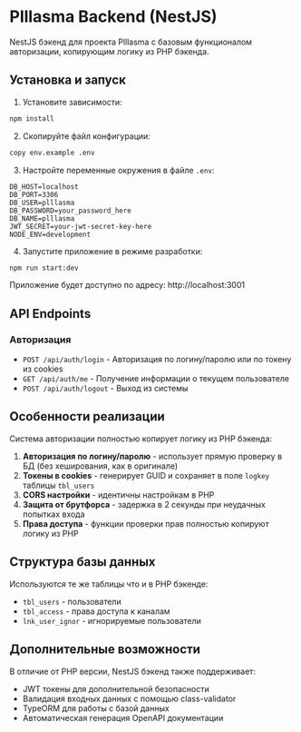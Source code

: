 # Plllasma Backend (NestJS)

NestJS бэкенд для проекта Plllasma с базовым функционалом авторизации, копирующим логику из PHP бэкенда.

## Установка и запуск

1. Установите зависимости:
```bash
npm install
```

2. Скопируйте файл конфигурации:
```bash
copy env.example .env
```

3. Настройте переменные окружения в файле `.env`:
```
DB_HOST=localhost
DB_PORT=3306
DB_USER=plllasma
DB_PASSWORD=your_password_here
DB_NAME=plllasma
JWT_SECRET=your-jwt-secret-key-here
NODE_ENV=development
```

4. Запустите приложение в режиме разработки:
```bash
npm run start:dev
```

Приложение будет доступно по адресу: http://localhost:3001

## API Endpoints

### Авторизация

- `POST /api/auth/login` - Авторизация по логину/паролю или по токену из cookies
- `GET /api/auth/me` - Получение информации о текущем пользователе
- `POST /api/auth/logout` - Выход из системы

## Особенности реализации

Система авторизации полностью копирует логику из PHP бэкенда:

1. **Авторизация по логину/паролю** - использует прямую проверку в БД (без хеширования, как в оригинале)
2. **Токены в cookies** - генерирует GUID и сохраняет в поле `logkey` таблицы `tbl_users`
3. **CORS настройки** - идентичны настройкам в PHP
4. **Защита от брутфорса** - задержка в 2 секунды при неудачных попытках входа
5. **Права доступа** - функции проверки прав полностью копируют логику из PHP

## Структура базы данных

Используются те же таблицы что и в PHP бэкенде:
- `tbl_users` - пользователи
- `tbl_access` - права доступа к каналам
- `lnk_user_ignor` - игнорируемые пользователи

## Дополнительные возможности

В отличие от PHP версии, NestJS бэкенд также поддерживает:
- JWT токены для дополнительной безопасности
- Валидация входных данных с помощью class-validator
- TypeORM для работы с базой данных
- Автоматическая генерация OpenAPI документации


